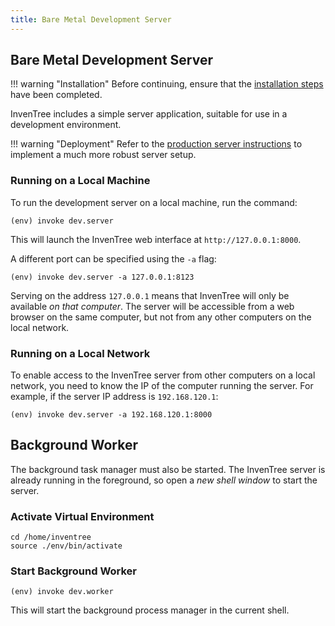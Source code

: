 ```yaml
---
title: Bare Metal Development Server
---
```


## Bare Metal Development Server

!!! warning "Installation"
    Before continuing, ensure that the [installation steps](./install.md) have been completed.

InvenTree includes a simple server application, suitable for use in a development environment.

!!! warning "Deployment"
    Refer to the [production server instructions](./bare_prod.md) to implement a much more robust server setup.

### Running on a Local Machine

To run the development server on a local machine, run the command:

```
(env) invoke dev.server
```

This will launch the InvenTree web interface at `http://127.0.0.1:8000`.

A different port can be specified using the `-a` flag:

```
(env) invoke dev.server -a 127.0.0.1:8123
```

Serving on the address `127.0.0.1` means that InvenTree will only be available *on that computer*. The server will be accessible from a web browser on the same computer, but not from any other computers on the local network.

### Running on a Local Network

To enable access to the InvenTree server from other computers on a local network, you need to know the IP of the computer running the server. For example, if the server IP address is `192.168.120.1`:

```
(env) invoke dev.server -a 192.168.120.1:8000
```

## Background Worker

The background task manager must also be started. The InvenTree server is already running in the foreground, so open a *new shell window* to start the server.

### Activate Virtual Environment

```
cd /home/inventree
source ./env/bin/activate
```

### Start Background Worker

```
(env) invoke dev.worker
```

This will start the background process manager in the current shell.
